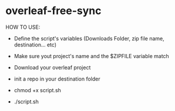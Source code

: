 # overleaf-free-sync

HOW TO USE:

- Define the script's variables (Downloads Folder, zip file name, destination... etc)

- Make sure yout project's name and the $ZIPFILE variable match

- Download your overleaf project 

- init a repo in your destination folder

- chmod +x script.sh

- ./script.sh


